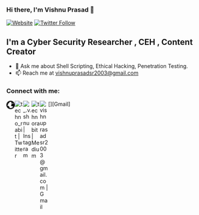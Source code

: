 ### Hi there, I'm Vishnu Prasad 👋

[![Website](https://img.shields.io/website?label=technorabit.unaux.com&style=for-the-badge&url=https%3A%2F%2Fdevilslab.in)](https://technorabit.unaux.com)
[![Twitter Follow](https://img.shields.io/twitter/follow/techno_rabit?color=1DA1F2&logo=twitter&style=for-the-badge)](https://twitter.com/intent/follow?original_referer=https%3A%2F%2Fgithub.com%2Fs4n7h0&screen_name=techno_rabit)

## I'm a Cyber Security Researcher , CEH , Content Creator 

- 💬 Ask me about Shell Scripting, Ethical Hacking, Penetration Testing.
- 📫 Reach me at vishnuprasadsr2003@gmail.com
<!--
- 👯 I’m looking to collaborate with other content creators
- 🥅 2020 Goals: 
- ⚡ Fun fact: 
--> 

### Connect with me:

[<img align="left" alt="technorabit.unaux.com" width="22px" src="https://raw.githubusercontent.com/iconic/open-iconic/master/svg/globe.svg" />][website] 
[<img align="left" alt="techno_rabit | Twitter" width="22px" src="https://cdn.jsdelivr.net/npm/simple-icons@v3/icons/twitter.svg" />][twitter]
[<img align="left" alt="_.v.shnu | Instagram" width="22px" src="https://cdn.jsdelivr.net/npm/simple-icons@v3/icons/instagram.svg" />][instagram]
[<img align="left" alt="technorabit | Medium" width="22px" src="https://cdn.jsdelivr.net/npm/simple-icons@v3/icons/medium.svg" />][medium]
[<img align="left" alt="vishnuprasadsr2003@gmail.com | Gmail" width="22px" src="https://cdn.jsdelivr.net/npm/simple-icons@v3/icons/gmail.svg" />][Gmail]

<br />
<br />

</details>

[website]: https://technorabit.unaux.com
[twitter]: https://twitter.com/techno_rabit
[instagram]: https://instagram.com/_.v.shnu
[medium]: https://technorabit.medium.com
